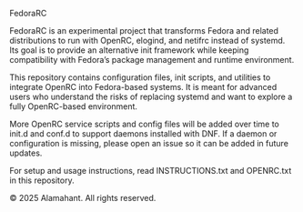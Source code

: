 FedoraRC

FedoraRC is an experimental project that transforms Fedora
and related distributions to run with OpenRC, elogind, and netifrc
instead of systemd. Its goal is to provide an alternative init
framework while keeping compatibility with Fedora’s package
management and runtime environment.

This repository contains configuration files, init scripts,
and utilities to integrate OpenRC into Fedora-based systems.
It is meant for advanced users who understand the risks of
replacing systemd and want to explore a fully OpenRC-based
environment.

More OpenRC service scripts and config files will be added
over time to   init.d   and   conf.d   to support daemons
installed with DNF. If a daemon or configuration is missing,
please open an issue so it can be added in future updates.

For setup and usage instructions, read INSTRUCTIONS.txt
and OPENRC.txt in this repository.

© 2025 Alamahant. All rights reserved.